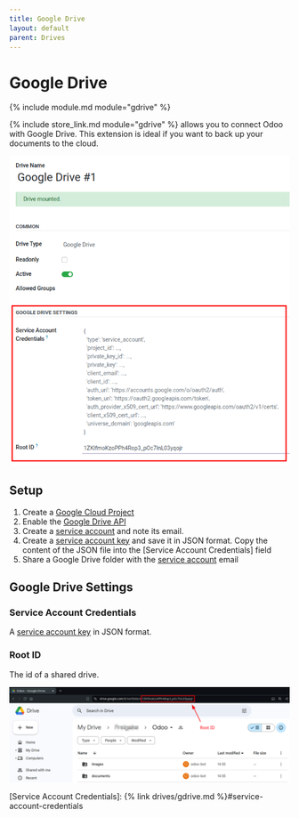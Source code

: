 ```yaml
---
title: Google Drive
layout: default
parent: Drives
---
```


# Google Drive

{% include module.md module="gdrive" %}

{% include store_link.md module="gdrive" %} allows you to connect Odoo with Google Drive. 
This extension is ideal if you want to back up your documents to the cloud.

![Google Drive](../assets/gdrive_settings.png)

## Setup

1. Create a [Google Cloud Project](https://developers.google.com/workspace/guides/create-project#project)
2. Enable the [Google Drive API](https://console.cloud.google.com/flows/enableapi?apiid=drive.googleapis.com)
3. Create a [service account] and note its email.
4. Create a [service account key] and save it in JSON format. Copy the content of the JSON file into the [Service Account Credentials] field
5. Share a Google Drive folder with the [service account] email

## Google Drive Settings

### Service Account Credentials

A [service account key] in JSON format.

### Root ID

The id of a shared drive.

![Root ID](../assets/root_id.png)

[service account]: https://cloud.google.com/iam/docs/service-accounts-create
[service account key]: https://cloud.google.com/iam/docs/keys-create-delete?hl=en#creating
[Service Account Credentials]: {% link drives/gdrive.md %}#service-account-credentials
